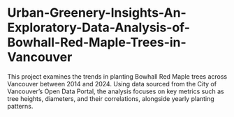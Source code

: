 # Urban-Greenery-Insights-An-Exploratory-Data-Analysis-of-Bowhall-Red-Maple-Trees-in-Vancouver
This project examines the trends in planting Bowhall Red Maple trees across Vancouver between 2014 and 2024. Using data sourced from the City of Vancouver’s Open Data Portal, the analysis focuses on key metrics such as tree heights, diameters, and their correlations, alongside yearly planting patterns.
